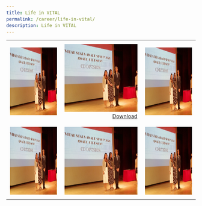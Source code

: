 ```yaml
---
title: Life in VITAL
permalink: /career/life-in-vital/
description: Life in VITAL
---
```

<html>
    <head>
			<title>Life in VITAL</title>
			<style>
				img { width: 300px; height: 180px; }
				img:hover { width: box-shadow: 0px 4px 4px #FFD700; }
			</style>
    </head>
    <body> 
    	<table style="border: 0px;padding:0px;" width="100%" height="100%">
				<tr style="border: 0px;padding:0px;">					
					<td style="border: 0px;padding:10px;vertical-align: middle;text-align: center;">
						<a download="InPersonTownhall2022_Image3.jpg" href="/images/Media/InPersonTownhall2022_Image3.jpg" title="InPersonTownhall">
    <img alt="InPersonTownhall" src="/images/Media/InPersonTownhall2022_Image3.jpg">
</a>
					</td>					
					<td style="border: 0px;padding:10px;vertical-align: center;text-align: right;">
						<a href="/images/Media/InPersonTownhall2022_Image3.jpg" target="_blank">
							<img src="/images/Media/InPersonTownhall2022_Image3.jpg">
						</a> <a download="InPersonTownhall2022_Image3.jpg" href="/images/Media/InPersonTownhall2022_Image3.jpg">Download</a> 
					</td>
					<td style="border: 0px;padding:10px;vertical-align: middle;text-align: center;">
						<a href="/images/Media/InPersonTownhall2022_Image3.jpg" target="_blank">
							<img src="/images/Media/InPersonTownhall2022_Image3.jpg">
						</a>    
					</td>
				</tr>
				<tr style="border: 0px;padding:0px;">					
					<td style="border: 0px;padding:10px;vertical-align: middle;text-align: center;">
						<a href="/images/Media/InPersonTownhall2022_Image3.jpg" target="_blank">
							<img src="/images/Media/InPersonTownhall2022_Image3.jpg">
						</a>
					</td>
					<td style="border: 0px;padding:10px;vertical-align: middle;text-align: center;">
						<a href="/images/Media/InPersonTownhall2022_Image3.jpg" target="_blank">
							<img src="/images/Media/InPersonTownhall2022_Image3.jpg">
						</a>    
					</td>
					<td style="border: 0px;padding:10px;vertical-align: middle;text-align: center;">
						<a href="/images/Media/InPersonTownhall2022_Image3.jpg" target="_blank">
							<img src="/images/Media/InPersonTownhall2022_Image3.jpg">
						</a>    
					</td>
				</tr>
			</table>
    </body>
  </html>